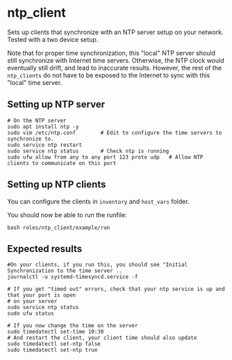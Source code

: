 # ntp_client
Sets up clients that synchronize with an NTP server setup on your network. Tested with a two device setup.

Note that for proper time synchronization, this "local" NTP server should still synchronize with Internet time servers. Otherwise, the NTP clock would eventually still drift, and lead to inaccurate results. However, the rest of the `ntp_clients` do not have to be exposed to the Internet to sync with this "local" time server.

## Setting up NTP server
```
# On the NTP server
sudo apt install ntp -y
sudo vim /etc/ntp.conf        # Edit to configure the time servers to synchronize to.
sudo service ntp restart
sudo service ntp status       # Check ntp is running
sudo ufw allow from any to any port 123 proto udp   # Allow NTP clients to communicate on this port
```

## Setting up NTP clients
You can configure the clients in `inventory` and `host_vars` folder.

You should now be able to run the runfile:
```
bash roles/ntp_client/example/run
```

## Expected results
```
#On your clients, if you run this, you should see "Initial Synchronization to the time server ..
journalctl -u systemd-timesyncd.service -f

# If you get "timed out" errors, check that your ntp service is up and that your port is open
# on your server
sudo service ntp status
sudo ufw status

# If you now change the time on the server
sudo timedatectl set-time 10:30
# And restart the client, your client time should also update
sudo timedatectl set-ntp false
sudo timedatectl set-ntp true
```
